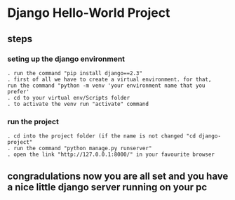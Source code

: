# Django Hello-World Project

## steps

### seting up the django environment
    . run the command "pip install django==2.3"
    . first of all we have to create a virtual environment. for that,
    run the command "python -m venv 'your environment name that you prefer'
    . cd to your virtual env/Scripts folder
    . to activate the venv run "activate" command

### run the project
    . cd into the project folder (if the name is not changed "cd django-project"
    . run the command "python manage.py runserver"
    . open the link "http://127.0.0.1:8000/" in your favourite browser

## congradulations now you are all set and you have a nice little django server running on your pc
